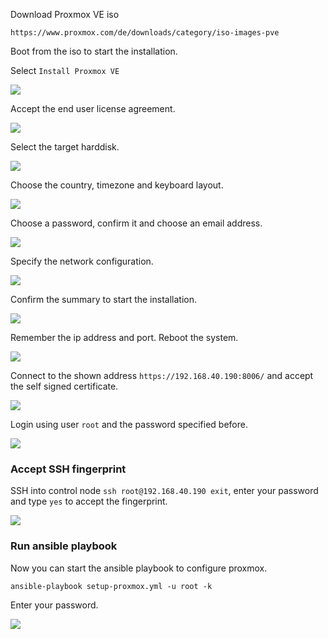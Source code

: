 Download Proxmox VE iso

`https://www.proxmox.com/de/downloads/category/iso-images-pve`

Boot from the iso to start the installation.

Select `Install Proxmox VE`

![](./images/setup-proxmox/1.png)

Accept the end user license agreement.

![](./images/setup-proxmox/2.png)

Select the target harddisk.

![](./images/setup-proxmox/3.png)

Choose the country, timezone and keyboard layout.

![](./images/setup-proxmox/4.png)

Choose a password, confirm it and choose an email address.

![](./images/setup-proxmox/5.png)

Specify the network configuration.

![](./images/setup-proxmox/6.png)

Confirm the summary to start the installation.

![](./images/setup-proxmox/7.png)

Remember the ip address and port. Reboot the system.

![](./images/setup-proxmox/8.png)

Connect to the shown address `https://192.168.40.190:8006/` and accept the self signed certificate.

![](./images/setup-proxmox/9.png)

Login using user `root` and the password specified before.

![](./images/setup-proxmox/10.png)


### Accept SSH fingerprint
SSH into control node `ssh root@192.168.40.190 exit`, enter your password and type `yes` to accept the fingerprint.

![](./images/setup-proxmox/11.png)


### Run ansible playbook
Now you can start the ansible playbook to configure proxmox.

`ansible-playbook setup-proxmox.yml -u root -k`

Enter your password.

![](./images/setup-proxmox/12.png)
